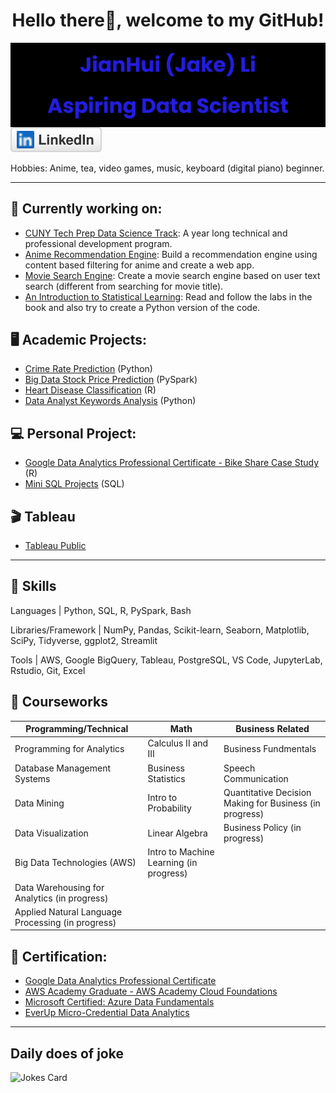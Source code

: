 <p>
  <h1 align="center">Hello there👋, welcome to my GitHub!</h1>
  <img align="center" src="imgs/name_banner.png">
  <a target="_blank" href="https://www.linkedin.com/in/jakeli2001/"><img src="imgs/linkedin.svg" alt="LinkedIn"></a>
</p>

Hobbies: Anime, tea, video games, music, keyboard (digital piano) beginner.

---

## :mag_right: Currently working on: 
- [CUNY Tech Prep Data Science Track](https://github.com/JakeLi2001/CTP-Data-Science-Cohort-8): A year long technical and professional development program.
- [Anime Recommendation Engine](https://github.com/JakeLi2001/anime-recommendation): Build a recommendation engine using content based filtering for anime and create a web app.
- [Movie Search Engine](https://github.com/JakeLi2001/movie-search-engine): Create a movie search engine based on user text search (different from searching for movie title).
- [An Introduction to Statistical Learning](https://github.com/JakeLi2001/intro-to-statistical-learning): Read and follow the labs in the book and also try to create a Python version of the code.


## :desktop_computer:	Academic Projects:
- [Crime Rate Prediction](https://github.com/Fatimajavid/PredictingCrimesintheUS) (Python)
- [Big Data Stock Price Prediction](https://github.com/JakeLi2001/big-data-stock-price-prediction) (PySpark)
- [Heart Disease Classification](https://github.com/JakeLi2001/heart-disease-classification) (R)
- [Data Analyst Keywords Analysis](https://github.com/JakeLi2001/Keywords_for_Data_Analyst) (Python)

## :computer: Personal Project:
- [Google Data Analytics Professional Certificate - Bike Share Case Study](https://github.com/JakeLi2001/Google-Data-Analytics-Professional-Certificate) (R)
- [Mini SQL Projects](https://github.com/JakeLi2001/mini-sql-projects) (SQL)

## :clapper:	Tableau
- [Tableau Public](https://public.tableau.com/app/profile/jakeli2001)

---

## :memo: Skills
Languages | Python, SQL, R, PySpark, Bash

Libraries/Framework | NumPy, Pandas, Scikit-learn, Seaborn, Matplotlib, SciPy, Tidyverse, ggplot2, Streamlit

Tools | AWS, Google BigQuery, Tableau, PostgreSQL, VS Code, JupyterLab, Rstudio, Git, Excel

## :open_book: Courseworks
| Programming/Technical | Math | Business Related |
| ---------- | ---------- | ---------- |
| Programming for Analytics | Calculus II and III | Business Fundmentals |
| Database Management Systems | Business Statistics | Speech Communication |
| Data Mining | Intro to Probability | Quantitative Decision Making for Business (in progress) | 
| Data Visualization | Linear Algebra | Business Policy (in progress) |
| Big Data Technologies (AWS) | Intro to Machine Learning (in progress) |
| Data Warehousing for Analytics (in progress) |
| Applied Natural Language Processing (in progress) |

## :receipt: Certification:
- [Google Data Analytics Professional Certificate](https://www.credly.com/badges/2d27f34e-bb5b-47e1-ab04-6a2b2081577a/public_url)
- [AWS Academy Graduate - AWS Academy Cloud Foundations](https://www.credly.com/badges/33df81af-c5bf-4fa9-b5f2-589fa1dd4dc4/public_url)
- [Microsoft Certified: Azure Data Fundamentals](https://www.credly.com/badges/a001f7f9-aaa5-4362-9d74-7d78afd4c8a6/public_url)
- [EverUp Micro-Credential Data Analytics](https://github.com/JakeLi2001/EverUp-Micro-Credential-Data-Analytics)

---

## Daily does of joke

<img src="https://readme-jokes.vercel.app/api?theme=solidBlue" alt="Jokes Card"/>
